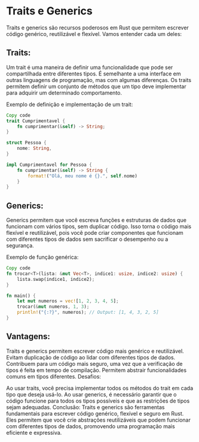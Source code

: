 # Traits e Generics

Traits e generics são recursos poderosos em Rust que permitem escrever código genérico, reutilizável e flexível. Vamos entender cada um deles:

## **Traits:**
Um trait é uma maneira de definir uma funcionalidade que pode ser compartilhada entre diferentes tipos. É semelhante a uma interface em outras linguagens de programação, mas com algumas diferenças. Os traits permitem definir um conjunto de métodos que um tipo deve implementar para adquirir um determinado comportamento.

Exemplo de definição e implementação de um trait:

```rust
Copy code
trait Cumprimentavel {
    fn cumprimentar(&self) -> String;
}

struct Pessoa {
    nome: String,
}

impl Cumprimentavel for Pessoa {
    fn cumprimentar(&self) -> String {
        format!("Olá, meu nome é {}.", self.nome)
    }
}
```
## **Generics:**
Generics permitem que você escreva funções e estruturas de dados que funcionam com vários tipos, sem duplicar código. Isso torna o código mais flexível e reutilizável, pois você pode criar componentes que funcionam com diferentes tipos de dados sem sacrificar o desempenho ou a segurança.

Exemplo de função genérica:

```rust
Copy code
fn trocar<T>(lista: &mut Vec<T>, indice1: usize, indice2: usize) {
    lista.swap(indice1, indice2);
}

fn main() {
    let mut numeros = vec![1, 2, 3, 4, 5];
    trocar(&mut numeros, 1, 3);
    println!("{:?}", numeros); // Output: [1, 4, 3, 2, 5]
}
```
## Vantagens:

Traits e generics permitem escrever código mais genérico e reutilizável.
Evitam duplicação de código ao lidar com diferentes tipos de dados.
Contribuem para um código mais seguro, uma vez que a verificação de tipos é feita em tempo de compilação.
Permitem abstrair funcionalidades comuns em tipos diferentes.
Desafios:

Ao usar traits, você precisa implementar todos os métodos do trait em cada tipo que deseja usá-lo.
Ao usar generics, é necessário garantir que o código funcione para todos os tipos possíveis e que as restrições de tipos sejam adequadas.
Conclusão:
Traits e generics são ferramentas fundamentais para escrever código genérico, flexível e seguro em Rust. Eles permitem que você crie abstrações reutilizáveis que podem funcionar com diferentes tipos de dados, promovendo uma programação mais eficiente e expressiva.